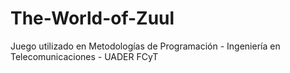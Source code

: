 # The-World-of-Zuul
Juego utilizado en Metodologías de Programación - Ingeniería en Telecomunicaciones - UADER FCyT
